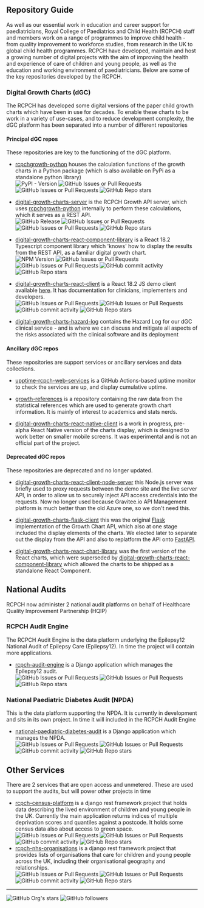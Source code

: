 ## Repository Guide

As well as our essential work in education and career support for paediatricians, Royal College of Paediatrics and Child Health (RCPCH) staff and members work on a range of programmes to improve child health - from quality improvement to workforce studies, from research in the UK to global child health programmes. RCPCH have developed, maintain and host a growing number of digital projects with the aim of improving the health and experience of care of children and young people, as well as the education and working environment of paediatricians. Below are some of the key repositories developed by the RCPCH.

### Digital Growth Charts (dGC)

The RCPCH has developed some digital versions of the paper child growth charts which have been in use for decades. To enable these charts to be work in a variety of use-cases, and to reduce development complexity, the dGC platform has been separated into a number of different repositories

#### Principal dGC repos

These repositories are key to the functioning of the dGC platform.

* [rcpchgrowth-python](https://github.com/rcpch/rcpchgrowth-python) houses the calculation functions of the growth charts in a Python package (which is also available on PyPi as a standalone python library)<br/>
  ![PyPI - Version](https://img.shields.io/pypi/v/rcpchgrowth?style=flat-square&labelColor=%2311a7f2&color=%230d0d58)
  ![GitHub Issues or Pull Requests](https://img.shields.io/github/issues/rcpch/rcpchgrowth-python?style=flat-square&labelColor=%2311a7f2&color=%230d0d58)
  ![GitHub Issues or Pull Requests](https://img.shields.io/github/issues-pr/rcpch/rcpchgrowth-python?style=flat-square&labelColor=%2311a7f2&color=%230d0d58)
  ![GitHub Repo stars](https://img.shields.io/github/stars/RCPCH/rcpchgrowth-python?style=flat-square&labelColor=%2311a7f2&color=%230d0d58)


* [digital-growth-charts-server](https://github.com/rcpch/digital-growth-charts-server) is the RCPCH Growth API server, which uses [rcpchgrowth-python](https://github.com/rcpch/rcpchgrowth-python) internally to perform these calculations, which it serves as a REST API.<br/>
![GitHub Release](https://img.shields.io/github/v/release/rcpch/digital-growth-charts-server?style=flat-square&labelColor=%2311a7f2&color=%230d0d58)
![GitHub Issues or Pull Requests](https://img.shields.io/github/issues/rcpch/digital-growth-charts-server?style=flat-square&labelColor=%2311a7f2&color=%230d0d58)
![GitHub Issues or Pull Requests](https://img.shields.io/github/issues-pr/rcpch/digital-growth-charts-server?style=flat-square&labelColor=%2311a7f2&color=%230d0d58)
![GitHub Repo stars](https://img.shields.io/github/stars/RCPCH/digital-growth-charts-server?style=flat-square&labelColor=%2311a7f2&color=%230d0d58)


* [digital-growth-charts-react-component-library](https://github.com/rcpch/digital-growth-charts-react-component-library) is a React 18.2 Typescript component library which 'knows' how to display the results from the REST API, as a familiar digital growth chart.<br/>
![NPM Version](https://img.shields.io/npm/v/%40rcpch%2Fdigital-growth-charts-react-component-library?style=flat-square&labelColor=%2311a7f2&color=%230d0d58)
![GitHub Issues or Pull Requests](https://img.shields.io/github/issues/rcpch/digital-growth-charts-react-component-library?style=flat-square&labelColor=%2311a7f2&color=%230d0d58)
![GitHub Issues or Pull Requests](https://img.shields.io/github/issues-pr/rcpch/digital-growth-charts-react-component-library?style=flat-square&labelColor=%2311a7f2&color=%230d0d58)
![GitHub commit activity](https://img.shields.io/github/commit-activity/m/rcpch/digital-growth-charts-react-component-library?style=flat-square&labelColor=%2311a7f2&color=%230d0d58)
![GitHub Repo stars](https://img.shields.io/github/stars/RCPCH/digital-growth-charts-react-component-library?style=flat-square&labelColor=%2311a7f2&color=%230d0d58)

* [digital-growth-charts-react-client](https://github.com/rcpch/digital-growth-charts-react-client) is a React 18.2 JS demo client available [here](https://growth.rcpch.ac.uk). It has documentation for clinicians, implementers and developers.<br/>
![GitHub Issues or Pull Requests](https://img.shields.io/github/issues/rcpch/digital-growth-charts-react-client?style=flat-square&labelColor=%2311a7f2&color=%230d0d58)
![GitHub Issues or Pull Requests](https://img.shields.io/github/issues-pr/rcpch/digital-growth-charts-react-client?style=flat-square&labelColor=%2311a7f2&color=%230d0d58)
![GitHub commit activity](https://img.shields.io/github/commit-activity/m/rcpch/digital-growth-charts-react-client?style=flat-square&labelColor=%2311a7f2&color=%230d0d58)
![GitHub Repo stars](https://img.shields.io/github/stars/RCPCH/digital-growth-charts-react-client?style=flat-square&labelColor=%2311a7f2&color=%230d0d58)


* [digital-growth-charts-hazard-log](https://github.com/rcpch/digital-growth-charts-hazard-log) contains the Hazard Log for our dGC clinical service - and is where we can discuss and mitigate all aspects of the risks associated with the clinical software and its deployment

#### Ancillary dGC repos

These repositories are support services or ancillary services and data collections.

* [upptime-rcpch-web-services](https://github.com/rcpch/upptime-rcpch-web-services) is a GitHub Actions-based uptime monitor to check the services are up, and display cumulative uptime.

* [growth-references](https://github.com/rcpch/growth-references) is a repository containing the raw data from the statistical references which are used to generate growth chart information. It is mainly of interest to academics and stats nerds.

* [digital-growth-charts-react-native-client](https://github.com/rcpch/digital-growth-charts-react-native-client) is a work in progress, pre-alpha React Native version of the charts display, which is designed to work better on smaller mobile screens. It was experimental and is not an official part of the project.

#### Deprecated dGC repos

These repositories are deprecated and no longer updated.

* [digital-growth-charts-react-client-node-server](https://github.com/rcpch/digital-growth-charts-react-client-node-server) this Node.js server was briefly used to proxy requests between the demo site and the live server API, in order to allow us to securely inject API access credentials into the requests. Now no longer used because Gravitee.io API Management platform is much better than the old Azure one, so we don't need this.

* [digital-growth-charts-flask-client](https://github.com/rcpch/digital-growth-charts-flask-client) this was the original [Flask](https://flask.palletsprojects.com/) implementation of the Growth Chart API, which also at one stage included the display elements of the charts. We elected later to separate out the display from the API and also to replatform the API onto [FastAPI](https://fastapi.tiangolo.com/).

* [digital-growth-charts-react-chart-library](https://github.com/rcpch/digital-growth-charts-react-chart-library) was the first version of the React charts, which were superseded by [digital-growth-charts-react-component-library](https://github.com/rcpch/digital-growth-charts-react-component-library) which allowed the charts to be shipped as a standalone React Component.

## National Audits

RCPCH now administer 2 national audit platforms on behalf of Healthcare Quality Improvement Partnership (HQIP)

### RCPCH Audit Engine

The RCPCH Audit Engine is the data platform underlying the Epilepsy12 National Audit of Epilepsy Care (Epilepsy12). In time the project will contain more applications.

* [rcpch-audit-engine](https://github.com/rcpch/rcpch-audit-engine) is a Django application which manages the Epilepsy12 audit.<br/>
![GitHub Issues or Pull Requests](https://img.shields.io/github/issues/rcpch/rcpch-audit-engine?style=flat-square&labelColor=%2311a7f2&color=%230d0d58)
![GitHub Issues or Pull Requests](https://img.shields.io/github/issues-pr/rcpch/rcpch-audit-engine?style=flat-square&labelColor=%2311a7f2&color=%230d0d58)
![GitHub Repo stars](https://img.shields.io/github/stars/RCPCH/rcpch-audit-engine?style=flat-square&labelColor=%2311a7f2&color=%230d0d58)

### National Paediatric Diabetes Audit (NPDA)

This is the data platform supporting the NPDA. It is currently in development and sits in its own project. In time it will included in the RCPCH Audit Engine
* [national-paediatric-diabetes-audit]([https://github.com/rcpch/](https://github.com/rcpch/national-paediatric-diabetes-audit)) is a Django application which manages the NPDA.<br/>
![GitHub Issues or Pull Requests](https://img.shields.io/github/issues/rcpch/national-paediatric-diabetes-audit?style=flat-square&labelColor=%2311a7f2&color=%230d0d58)
![GitHub Issues or Pull Requests](https://img.shields.io/github/issues-pr/rcpch/national-paediatric-diabetes-audit?style=flat-square&labelColor=%2311a7f2&color=%230d0d58)
![GitHub commit activity](https://img.shields.io/github/commit-activity/m/rcpch/national-paediatric-diabetes-audit?style=flat-square&labelColor=%2311a7f2&color=%230d0d58)
![GitHub Repo stars](https://img.shields.io/github/stars/RCPCH/national-paediatric-diabetes-audit?style=flat-square&labelColor=%2311a7f2&color=%230d0d58)

## Other Services

There are 2 services that are open access and unmetered. These are used to support the audits, but will power other projects in time

* [rcpch-census-platform](https://github.com/rcpch/rcpch-census-platform) is a django rest framework project that holds data describing the lived environment of children and young people in the UK. Currently the main application returns indices of multiple deprivation scores and quantiles against a postcode. It holds some census data also about access to green space.<br/>
![GitHub Issues or Pull Requests](https://img.shields.io/github/issues/rcpch/rcpch-census-platform?style=flat-square&labelColor=%2311a7f2&color=%230d0d58)
![GitHub Issues or Pull Requests](https://img.shields.io/github/issues-pr/rcpch/rcpch-census-platform?style=flat-square&labelColor=%2311a7f2&color=%230d0d58)
![GitHub commit activity](https://img.shields.io/github/commit-activity/m/rcpch/rcpch-census-platform?style=flat-square&labelColor=%2311a7f2&color=%230d0d58)
![GitHub Repo stars](https://img.shields.io/github/stars/RCPCH/rcpch-census-platform?style=flat-square&labelColor=%2311a7f2&color=%230d0d58)
* [rcpch-nhs-organisations](https://github.com/rcpch/rcpch-nhs-organisations) is a django rest framework project that provides lists of organisations that care for children and young people across the UK, including their organisational geography and relationships.<br/>
![GitHub Issues or Pull Requests](https://img.shields.io/github/issues/rcpch/rcpch-nhs-organisations?style=flat-square&labelColor=%2311a7f2&color=%230d0d58)
![GitHub Issues or Pull Requests](https://img.shields.io/github/issues-pr/rcpch/rcpch-nhs-organisations?style=flat-square&labelColor=%2311a7f2&color=%230d0d58)
![GitHub commit activity](https://img.shields.io/github/commit-activity/m/rcpch/rcpch-nhs-organisations?style=flat-square&labelColor=%2311a7f2&color=%230d0d58)
![GitHub Repo stars](https://img.shields.io/github/stars/RCPCH/rcpch-nhs-organisations?style=flat-square&labelColor=%2311a7f2&color=%230d0d58)

---

![GitHub Org's stars](https://img.shields.io/github/stars/rcpch?style=for-the-badge&labelColor=%2311a7f2&color=%230d0d58)
![GitHub followers](https://img.shields.io/github/followers/rcpch?style=for-the-badge&labelColor=%2311a7f2&color=%230d0d58)






